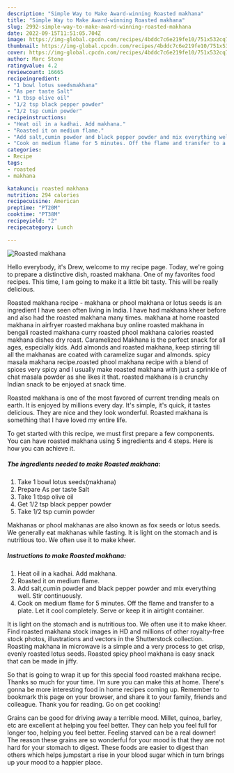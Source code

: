 ```yaml
---
description: "Simple Way to Make Award-winning Roasted makhana"
title: "Simple Way to Make Award-winning Roasted makhana"
slug: 2992-simple-way-to-make-award-winning-roasted-makhana
date: 2022-09-15T11:51:05.704Z
image: https://img-global.cpcdn.com/recipes/4bddc7c6e219fe10/751x532cq70/roasted-makhana-recipe-main-photo.jpg
thumbnail: https://img-global.cpcdn.com/recipes/4bddc7c6e219fe10/751x532cq70/roasted-makhana-recipe-main-photo.jpg
cover: https://img-global.cpcdn.com/recipes/4bddc7c6e219fe10/751x532cq70/roasted-makhana-recipe-main-photo.jpg
author: Marc Stone
ratingvalue: 4.2
reviewcount: 16665
recipeingredient:
- "1 bowl lotus seedsmakhana"
- "As per taste Salt"
- "1 tbsp olive oil"
- "1/2 tsp black pepper powder"
- "1/2 tsp cumin powder"
recipeinstructions:
- "Heat oil in a kadhai. Add makhana."
- "Roasted it on medium flame."
- "Add salt,cumin powder and black pepper powder and mix everything well. Stir continuously."
- "Cook on medium flame for 5 minutes. Off the flame and transfer to a plate. Let it cool completely. Serve or keep it in airtight container."
categories:
- Recipe
tags:
- roasted
- makhana

katakunci: roasted makhana 
nutrition: 294 calories
recipecuisine: American
preptime: "PT20M"
cooktime: "PT38M"
recipeyield: "2"
recipecategory: Lunch

---
```



![Roasted makhana](https://img-global.cpcdn.com/recipes/4bddc7c6e219fe10/751x532cq70/roasted-makhana-recipe-main-photo.jpg)

Hello everybody, it's Drew, welcome to my recipe page. Today, we're going to prepare a distinctive dish, roasted makhana. One of my favorites food recipes. This time, I am going to make it a little bit tasty. This will be really delicious.

Roasted makhana recipe - makhana or phool makhana or lotus seeds is an ingredient I have seen often living in India. I have had makhana kheer before and also had the roasted makhana many times. makhana at home roasted makhana in airfryer roasted makhana buy online roasted makhana in bengali roasted makhana curry roasted phool makhana calories roasted makhana dishes dry roast. Caramelized Makhana is the perfect snack for all ages, especially kids. Add almonds and roasted makhana, keep stirring till all the makhanas are coated with caramelize sugar and almonds. spicy masala makhana recipe.roasted phool makhana recipe with a blend of spices very spicy and I usually make roasted makhana with just a sprinkle of chat masala powder as she likes it that. roasted makhana is a crunchy Indian snack to be enjoyed at snack time.

Roasted makhana is one of the most favored of current trending meals on earth. It is enjoyed by millions every day. It's simple, it's quick, it tastes delicious. They are nice and they look wonderful. Roasted makhana is something that I have loved my entire life.


To get started with this recipe, we must first prepare a few components. You can have roasted makhana using 5 ingredients and 4 steps. Here is how you can achieve it.

<!--inarticleads1-->

##### The ingredients needed to make Roasted makhana:

1. Take 1 bowl lotus seeds(makhana)
1. Prepare As per taste Salt
1. Take 1 tbsp olive oil
1. Get 1/2 tsp black pepper powder
1. Take 1/2 tsp cumin powder


Makhanas or phool makhanas are also known as fox seeds or lotus seeds. We generally eat makhanas while fasting. It is light on the stomach and is nutritious too. We often use it to make kheer. 

<!--inarticleads2-->

##### Instructions to make Roasted makhana:

1. Heat oil in a kadhai. Add makhana.
1. Roasted it on medium flame.
1. Add salt,cumin powder and black pepper powder and mix everything well. Stir continuously.
1. Cook on medium flame for 5 minutes. Off the flame and transfer to a plate. Let it cool completely. Serve or keep it in airtight container.


It is light on the stomach and is nutritious too. We often use it to make kheer. Find roasted makhana stock images in HD and millions of other royalty-free stock photos, illustrations and vectors in the Shutterstock collection. Roasting makhana in microwave is a simple and a very process to get crisp, evenly roasted lotus seeds. Roasted spicy phool makhana is easy snack that can be made in jiffy. 

So that is going to wrap it up for this special food roasted makhana recipe. Thanks so much for your time. I'm sure you can make this at home. There's gonna be more interesting food in home recipes coming up. Remember to bookmark this page on your browser, and share it to your family, friends and colleague. Thank you for reading. Go on get cooking!

Grains can be good for driving away a terrible mood. Millet, quinoa, barley, etc are excellent at helping you feel better. They can help you feel full for longer too, helping you feel better. Feeling starved can be a real downer! The reason these grains are so wonderful for your mood is that they are not hard for your stomach to digest. These foods are easier to digest than others which helps jumpstart a rise in your blood sugar which in turn brings up your mood to a happier place.

